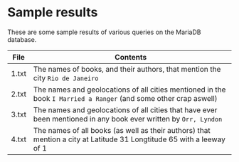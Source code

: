 # Sample results

These are some sample results of various queries on the MariaDB database.

|File|Contents|
|---|---|
|1.txt|The names of books, and their authors, that mention the city `Rio de Janeiro`|
|2.txt|The names and geolocations of all cities mentioned in the book `I Married a Ranger` (and some other crap aswell)|
|3.txt|The names and geolocations of all cities that have ever been mentioned in any book ever written by `Orr, Lyndon`|
|4.txt|The names of all books (as well as their authors) that mention a city at Latitude 31 Longtitude 65 with a leeway of 1|

